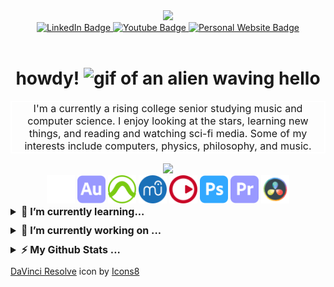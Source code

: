 <div id="heading" align="center">
  <img src="https://media.giphy.com/media/JZ40cnfnN11KycrvMF/giphy.gif" width="200">
  <div id="badges">
    <a href="https://linkedin.com/in/aiden-benton">
      <img src="https://img.shields.io/badge/LinkedIn-blue?logo=linkedin&logoColor=white&style=flat" alt="LinkedIn Badge">
    </a>
    <a href="https://youtube.com/@aiden-b">
       <img src="https://img.shields.io/badge/YouTube-red?style=flat&logo=youtube&logoColor=white" alt="Youtube Badge"/>
    </a>
    <a href="https://aidenbentonmusic.com">
      <img src="https://img.shields.io/badge/Personal Site-gre?style=flat&logo=applemusic&logoColor=white" alt="Personal Website Badge">
    </a>
    </div>
    <img src="https://komarev.com/ghpvc/?username=into-the-beans&style=flat-square&color=ff00ff" alt=""/>
    <h1>
        howdy!
        <img src="https://media.giphy.com/media/qlOso7alCUTiAX7aG5/giphy.gif" height="80" alt="gif of an alien waving hello">
    </h1>
    <p style="font-size: 12pt; border: 2px solid white;">I'm a currently a rising college senior studying music and computer science. I enjoy looking at the stars, learning new things, and reading and watching sci-fi media. Some of my interests include computers, physics, philosophy, and music.</p>
</div>

<div id="icons" align="center">
  <div id="rowone">
<img src="https://skillicons.dev/icons?i=java,eclipse,gradle,cpp,python,wordpress,html,css,php,mysql,vscode,linux,md,latex&theme=dark">
  </div>
  <div id="rowtwo">
<img src="./icons/abletonlive.svg" style="height: 45px; width: auto;">
<img src="./icons/adobeaudition.svg" style="height: 45px; width: auto;">
<img src="./icons/protools.svg" style="height: 45px; width: auto;">
<img src="./icons/musescore.svg" style="height: 45px; width: auto;">
<img src="./icons/steinberg.svg" style="height: 45px; width: auto;">
<img src="./icons/adobephotoshop.svg" style="height: 45px; width: auto;">
<img src="./icons/adobepremierepro.svg" style="height: 45px; width: auto;">
<img src="./icons/davinciresolve.svg" style="height: 45px; width: auto;">
  </div>
</div>

<details>
  <summary style="font-size: 12pt; margin-bottom: 10px;"><b>🌱 I’m currently learning...</b></summary><br>

![freeCodeCamp points](https://img.shields.io/freecodecamp/points/intothebeans?color=09265b&logo=freecodecamp&style=flat-square)

[![Learning](https://skillicons.dev/icons?i=js,ts,css,html&theme=dark)](https://skillicons.dev)

I am currently taking the [Responsive Web Design](https://www.freecodecamp.org/learn/2022/responsive-web-design/) course on [freeCodeCamp](https://www.freecodecamp.org/) to further my web development skills. I am also getting my hands dirty with TypeScript by trying my hand at making an [Obsidian](https://obsidian.md) plugin. Check it out [here](https://github.com/into-the-beans/obsidian-settings-sync)!

</details>
<details>
  <summary style="font-size: 12pt; margin-bottom: 10px;"><b>🔭 I’m currently working on ...</b></summary><br>

Creating an [Obsidian](https://obsidian.md) plugin to sync settings across devices. Check it out [here](https://github.com/into-the-beans/obsidian-settings-sync)!

![GitHub last commit](https://img.shields.io/github/last-commit/into-the-beans/obsidian-settings-sync)
![GitHub top language](https://img.shields.io/github/languages/top/into-the-beans/obsidian-settings-sync)
![GitHub repo size](https://img.shields.io/github/repo-size/into-the-beans/obsidian-settings-sync?color=blueviolet)
![License](https://img.shields.io/github/license/into-the-beans/obsidian-settings-sync?color=orange)

</details>

<details>
  <summary style="font-size: 12pt; margin-bottom: 10px;"><b>⚡ My Github Stats ...</b></summary><br>

  <a href="#">![Github stats](https://github-readme-stats.vercel.app/api?username=into-the-beans&theme=onedark&count_private=true&hide_border=true&line_height=20)</a>
  <a href="#">![Top Langs](https://github-readme-stats.vercel.app/api/top-langs/?username=into-the-beans&layout=compact&theme=onedark&count_private=true&hide_border=true)</a>

</details>

<footer>
<a target="_blank" href="https://icons8.com/icon/40604/davinci-resolve">DaVinci Resolve</a> icon by <a target="_blank" href="https://icons8.com">Icons8</a>
</footer>
